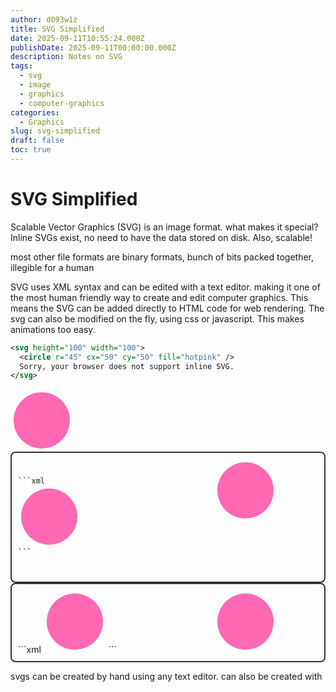 ```yaml
---
author: d093w1z
title: SVG Simplified
date: 2025-09-11T10:55:24.000Z
publishDate: 2025-09-11T00:00:00.000Z
description: Notes on SVG
tags:
  - svg
  - image
  - graphics
  - computer-graphics
categories:
  - Graphics
slug: svg-simplified
draft: false
toc: true
---
```


# SVG Simplified

Scalable Vector Graphics (SVG) is an image format.
what makes it special?
Inline SVGs exist, no need to have the data stored on disk.
Also, scalable!

most other file formats are binary formats, bunch of bits packed together, illegible for a human

SVG uses XML syntax and can be edited with a text editor. making it one of the most human friendly way to create and edit computer graphics.
This means the SVG can be added directly to HTML code for web rendering.
The svg can also be modified on the fly, using css or javascript. This makes animations too easy.

```xml
<svg height="100" width="100">
  <circle r="45" cx="50" cy="50" fill="hotpink" />
  Sorry, your browser does not support inline SVG.
</svg>
```

<svg height="100" width="100">
  <circle r="45" cx="50" cy="50" fill="hotpink" />
  Sorry, your browser does not support inline SVG.  
</svg>


<div style="display: flex; gap: 16px; border: 2px solid #333; padding: 10px; border-radius: 8px; align-items: flex-start;">

<div style="flex: 1;">
<pre>
<code >
```xml
<svg height="100" width="100">
  <circle r="45" cx="50" cy="50" fill="hotpink" />
  Sorry, your browser does not support inline SVG.
</svg>
```
</code>
</pre>
</div> <div style="flex: 1; text-align: center;"> <svg height="100" width="100"> <circle r="45" cx="50" cy="50" fill="hotpink" /> Sorry, your browser does not support inline SVG. </svg> </div> </div>

<div style="display: flex; gap: 16px; border: 2px solid #333; padding: 10px; border-radius: 8px; align-items: flex-start;">

<div style="flex: 1;">
```xml
<svg height="100" width="100">
  <circle r="45" cx="50" cy="50" fill="hotpink" />
  Sorry, your browser does not support inline SVG.
</svg>
```
</div> <div style="flex: 1; text-align: center;"> <svg height="100" width="100"> <circle r="45" cx="50" cy="50" fill="hotpink" /> Sorry, your browser does not support inline SVG. </svg> </div> </div>


svgs can be created by hand using any text editor.
can also be created with 
